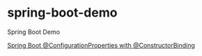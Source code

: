 # spring-boot-demo
Spring Boot Demo

[Spring Boot @ConfigurationProperties with @ConstructorBinding](https://matthung0807.blogspot.com/2020/09/spring-boot-configurationproperties-constructorbinding.html)